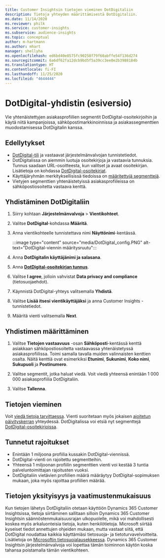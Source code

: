 ```yaml
---
title: Customer Insightsin tietojen vieminen DotDigitaliin
description: Tietoja yhteyden määrittämisestä DotDigitaliin.
ms.date: 11/14/2020
ms.reviewer: philk
ms.service: customer-insights
ms.subservice: audience-insights
ms.topic: conceptual
author: m-hartmann
ms.author: mhart
manager: shellyha
ms.openlocfilehash: ed6bd40e8575fc90258f79f60abffe54f136d274
ms.sourcegitcommit: 6a6df62fa12dcb9bd5f5a39cc3ee0e2b3988184b
ms.translationtype: HT
ms.contentlocale: fi-FI
ms.lasthandoff: 11/25/2020
ms.locfileid: "4644444"
---
```

# <a name="connector-for-dotdigital-preview"></a>DotDigital-yhdistin (esiversio)

Vie yhtenäistettyjen asiakasprofiilien segmentit DotDigital-osoitekirjoihin ja käytä niitä kampanjoissa, sähköpostimarkkinoinnissa ja asiakassegmenttien muodostamisessa DotDigitalin kanssa. 

## <a name="prerequisites"></a>Edellytykset

-   [DotDigital-tili](https://dotdigital.com/) ja vastaavat järjestelmänvalvojan tunnistetiedot.
-   DotDigitalissa on aiemmin luotuja osoitekirjoja ja vastaavia tunnuksia. Tunnus saadaan URL-osoitteesta, kun valitset ja avaat osoitekirjan. Lisätietoja on kohdassa [DotDigital-osoitekirjat](https://support.dotdigital.com/hc/articles/212211968-Creating-an-address-book).
-   Käyttäjäryhmän merkityksellisissä tiedoissa on [määritettyjä segmenttejä](segments.md).
-   Vietyjen segmenttien yhtenäistetyissä asiakasprofiileissa on sähköpostiosoitetta vastaava kenttä.

## <a name="connect-to-dotdigital"></a>Yhdistäminen DotDigitaliin

1. Siirry kohtaan **Järjestelmänvalvoja** > **Vientikohteet**.

1. Valitse **DotDigital**-kohdassa **Määritä**.

1. Anna vientikohteelle tunnistettava nimi **Näyttönimi**-kentässä.

   :::image type="content" source="media/DotDigital_config.PNG" alt-text="DotDigital-viennin määritysruutu":::

1. Anna **DotDigitalin käyttäjänimi ja salasana**.

1. Anna **[DotDigital-osoitekirjan tunnus](https://support.dotdigital.com/hc/articles/212211968-Creating-an-address-book)**.

1. Valitse **I agree**, jolloin vahvistat **Data privacy and compliance** (tietosuojaehdot).

1. Käynnistä DotDigital-yhteys valitsemalla **Yhdistä**.

1. Valitse **Lisää itsesi vientikäyttäjäksi** ja anna Customer Insights -tunnistetiedot.

1. Määritä vienti valitsemalla **Next**.

## <a name="configure-the-connector"></a>Yhdistimen määrittäminen

1. Valitse **Tietojen vastaavuus** -osan **Sähköposti**-kentässä kenttä asiakkaan sähköpostiosoitetta vastaavassa yhtenäistetyssä asiakasprofiilissa. Toimi samalla tavalla muiden valinnaisten kenttien osalta. Näitä kenttiä ovat esimerkiksi **Etunimi**, **Sukunimi**, **Koko nimi**, **Sukupuoli** ja **Postinumero**.

1. Valitse segmentit, jotka haluat viedä. Voit viedä yhteensä enintään 1 000 000 asiakasprofiilia DotDigitaliin.

1. Valitse **Tallenna**.

## <a name="export-the-data"></a>Tietojen vieminen

Voit [viedä tietoja tarvittaessa](export-destinations.md). Vienti suoritetaan myös jokaisen [ajoitetun päivityskerran](system.md#schedule-tab) yhteydessä. DotDigitalissa voi etsiä nyt segmenttejä [DotDigital-osoitekirjoissa](https://support.dotdigital.com/hc/articles/212211968-Creating-an-address-book).

## <a name="known-limitations"></a>Tunnetut rajoitukset

- Enintään 1 miljoona profiilia kussakin DotDigital-viennissä.
- DotDigital-vienti on rajoitettu segmentteihin.
- Yhteensä 1 miljoonan profiilin segmenttien vienti voi kestää 3 tuntia palveluntoimittajan rajoitusten vuoksi. 
- DotDigitaliin vietävien profiilien määrä määräytyy DotDigital-sopimuksen mukaan, joka myös rajoittaa profiilien määrää.

## <a name="data-privacy-and-compliance"></a>Tietojen yksityisyys ja vaatimustenmukaisuus

Kun tietojen lähetys DotDigitaliin otetaan käyttöön Dynamics 365 Customer Insightsissa, tietoja siirtäminen sallitaan silloin Dynamics 365 Customer Insightsin säännöstenmukaisuusrajan ulkopuolelle, mikä voi mahdollisesti koskea myös arkaluonteisia tietoja, kuten henkilötietoja. Microsoft siirtää kyseiset tiedot annettujen ohjeiden mukaan, mutta vastaat siitä, että DotDigital noudattaa kaikkia käyttämiäsi tietosuoja- ja tietoturvavelvoitteita. Lisätietoja on [Microsoftin tietosuojalausekkeessa](https://go.microsoft.com/fwlink/?linkid=396732).
Dynamics 365 Customer Insightsin järjestelmänvalvoja voi lopettaa tämän toiminnon käytön koska tahansa poistamalla tämän vientikohteen.
